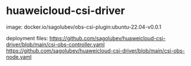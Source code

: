 # huaweicloud-csi-driver

image: docker.io/sagolubev/obs-csi-plugin:ubuntu-22.04-v0.0.1

deployment files:
https://github.com/sagolubev/huaweicloud-csi-driver/blob/main/csi-obs-controller.yaml
https://github.com/sagolubev/huaweicloud-csi-driver/blob/main/csi-obs-node.yaml
